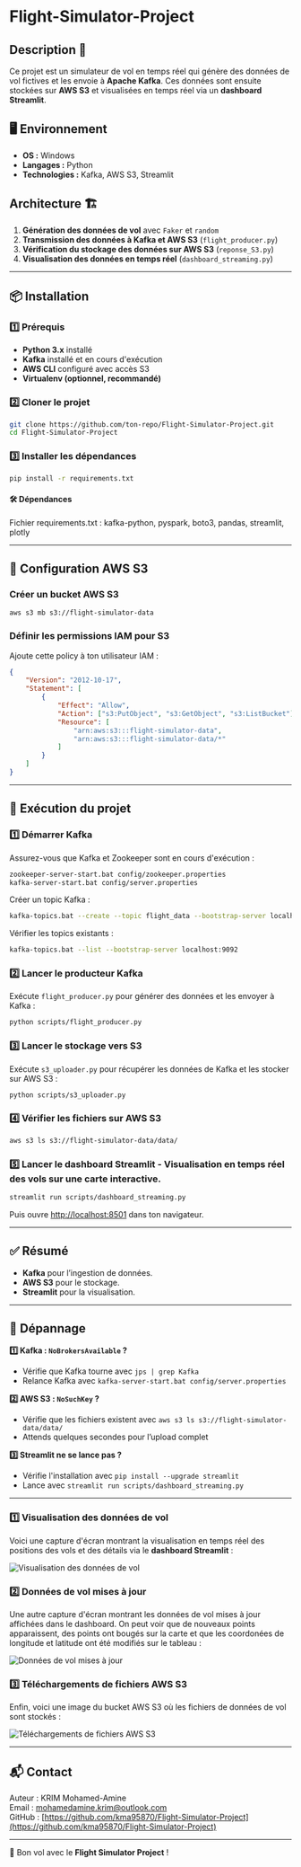 # Flight-Simulator-Project

## Description 📌
Ce projet est un simulateur de vol en temps réel qui génère des données de vol fictives et les envoie à **Apache Kafka**. Ces données sont ensuite stockées sur **AWS S3** et visualisées en temps réel via un **dashboard Streamlit**.

## 🖥️ Environnement
- **OS :** Windows
- **Langages :** Python
- **Technologies :** Kafka, AWS S3, Streamlit


## Architecture 🏗️
1. **Génération des données de vol** avec `Faker` et `random`
2. **Transmission des données à Kafka et AWS S3** (`flight_producer.py`)
3. **Vérification du stockage des données sur AWS S3** (`reponse_S3.py`)
4. **Visualisation des données en temps réel** (`dashboard_streaming.py`)

---

## 📦 Installation
### **1️⃣ Prérequis**
- **Python 3.x** installé
- **Kafka** installé et en cours d'exécution
- **AWS CLI** configuré avec accès S3
- **Virtualenv (optionnel, recommandé)**

### **2️⃣ Cloner le projet**
```bash
git clone https://github.com/ton-repo/Flight-Simulator-Project.git
cd Flight-Simulator-Project
```

### **3️⃣ Installer les dépendances**
```bash
pip install -r requirements.txt
```
#### 🛠 Dépendances
Fichier requirements.txt :
kafka-python,
pyspark,
boto3,
pandas,
streamlit,
plotly

---

## 📌 Configuration AWS S3
### **Créer un bucket AWS S3**
```bash
aws s3 mb s3://flight-simulator-data
```

### **Définir les permissions IAM pour S3**
Ajoute cette policy à ton utilisateur IAM :
```json
{
    "Version": "2012-10-17",
    "Statement": [
        {
            "Effect": "Allow",
            "Action": ["s3:PutObject", "s3:GetObject", "s3:ListBucket"],
            "Resource": [
                "arn:aws:s3:::flight-simulator-data",
                "arn:aws:s3:::flight-simulator-data/*"
            ]
        }
    ]
}
```
---

## 🚀 Exécution du projet

### **1️⃣ Démarrer Kafka**
Assurez-vous que Kafka et Zookeeper sont en cours d'exécution :
```bash
zookeeper-server-start.bat config/zookeeper.properties
kafka-server-start.bat config/server.properties
```
Créer un topic Kafka :
```bash
kafka-topics.bat --create --topic flight_data --bootstrap-server localhost:9092
```
Vérifier les topics existants :
```bash
kafka-topics.bat --list --bootstrap-server localhost:9092
```

### **2️⃣ Lancer le producteur Kafka**
Exécute `flight_producer.py` pour générer des données et les envoyer à Kafka :
```bash
python scripts/flight_producer.py
```

### **3️⃣ Lancer le stockage vers S3**
Exécute `s3_uploader.py` pour récupérer les données de Kafka et les stocker sur AWS S3 :
```bash
python scripts/s3_uploader.py
```

### **4️⃣ Vérifier les fichiers sur AWS S3**
```bash
aws s3 ls s3://flight-simulator-data/data/
```

### **5️⃣ Lancer le dashboard Streamlit - Visualisation en temps réel des vols sur une carte interactive.**
```bash
streamlit run scripts/dashboard_streaming.py
```
Puis ouvre [http://localhost:8501](http://localhost:8501) dans ton navigateur.

---

## ✅ Résumé
- **Kafka** pour l’ingestion de données.
- **AWS S3** pour le stockage.
- **Streamlit** pour la visualisation.


---

## 🔧 Dépannage
**1️⃣ Kafka : `NoBrokersAvailable` ?**
- Vérifie que Kafka tourne avec `jps | grep Kafka`
- Relance Kafka avec `kafka-server-start.bat config/server.properties`

**2️⃣ AWS S3 : `NoSuchKey` ?**
- Vérifie que les fichiers existent avec `aws s3 ls s3://flight-simulator-data/data/`
- Attends quelques secondes pour l’upload complet

**3️⃣ Streamlit ne se lance pas ?**
- Vérifie l'installation avec `pip install --upgrade streamlit`
- Lance avec `streamlit run scripts/dashboard_streaming.py`


---
### **1️⃣ Visualisation des données de vol**
Voici une capture d'écran montrant la visualisation en temps réel des positions des vols et des détails via le **dashboard Streamlit** :

![Visualisation des données de vol](images/flight_data_visualization_1.png)

### **2️⃣ Données de vol mises à jour**
Une autre capture d'écran montrant les données de vol mises à jour affichées dans le dashboard. On peut voir que de nouveaux points apparaissent, des points ont bougés sur la carte et que les coordonées de longitude et latitude ont été modifiés sur le tableau :

![Données de vol mises à jour](images/flight_data_visualization_2.png)

### **3️⃣ Téléchargements de fichiers AWS S3**
Enfin, voici une image du bucket AWS S3 où les fichiers de données de vol sont stockés :

![Téléchargements de fichiers AWS S3](images/s3_file_uploads.png)

---

## 📬 Contact
Auteur : KRIM Mohamed-Amine  
Email : mohamedamine.krim@outlook.com  
GitHub : [https://github.com/kma95870/Flight-Simulator-Project](https://github.com/kma95870/Flight-Simulator-Project)

---
🚀 Bon vol avec le **Flight Simulator Project** !
